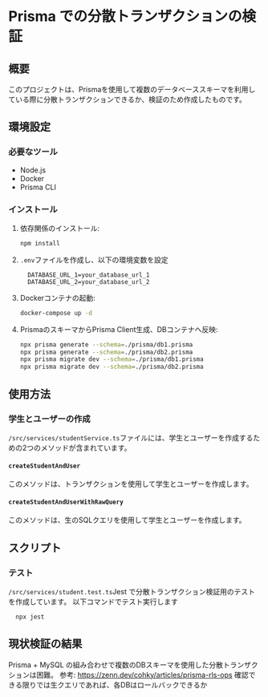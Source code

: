 # Prisma での分散トランザクションの検証

## 概要

このプロジェクトは、Prismaを使用して複数のデータベーススキーマを利用している際に分散トランザクションできるか、検証のため作成したものです。

## 環境設定

### 必要なツール

- Node.js
- Docker
- Prisma CLI

### インストール

1. 依存関係のインストール:
    ```bash
    npm install
    ```

2. `.env`ファイルを作成し、以下の環境変数を設定

    ```
      DATABASE_URL_1=your_database_url_1
      DATABASE_URL_2=your_database_url_2
    ```

3. Dockerコンテナの起動:
    ```bash
    docker-compose up -d
    ```

4. PrismaのスキーマからPrisma Client生成、DBコンテナへ反映:
    ```bash
    npx prisma generate --schema=./prisma/db1.prisma
    npx prisma generate --schema=./prisma/db2.prisma
    npx prisma migrate dev --schema=./prisma/db1.prisma
    npx prisma migrate dev --schema=./prisma/db2.prisma
    ```

## 使用方法

### 学生とユーザーの作成

`/src/services/studentService.ts`ファイルには、学生とユーザーを作成するための2つのメソッドが含まれています。

#### `createStudentAndUser`

このメソッドは、トランザクションを使用して学生とユーザーを作成します。


#### `createStudentAndUserWithRawQuery`

このメソッドは、生のSQLクエリを使用して学生とユーザーを作成します。

## スクリプト

### テスト

`/src/services/student.test.ts`Jest で分散トランザクション検証用のテストを作成しています。
以下コマンドでテスト実行します

```bash
  npx jest
```

## 現状検証の結果

Prisma + MySQL の組み合わせで複数のDBスキーマを使用した分散トランザクションは困難。
参考: https://zenn.dev/cohky/articles/prisma-rls-ops
確認できる限りでは生クエリであれば、各DBはロールバックできるか
